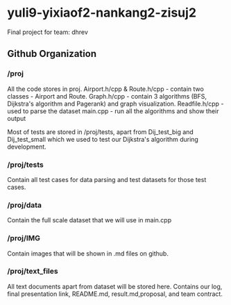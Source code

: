# yuli9-yixiaof2-nankang2-zisuj2
Final project for team: dhrev
## Github Organization
### /proj
All the code stores in proj.
Airport.h/cpp & Route.h/cpp - contain two classes - Airport and Route.
Graph.h/cpp - contain 3 algorithms (BFS, Dijkstra's algorithm and Pagerank) and graph visualization.
Readfile.h/cpp - used to parse the dataset
main.cpp - run all the algorithms and show their output

Most of tests are stored in /proj/tests, apart from Dij_test_big and Dij_test_small which we used to test our Dijkstra's algorithm during development.

### /proj/tests
Contain all test cases for data parsing and test datasets for those test cases.

### /proj/data
Contain the full scale dataset that we will use in main.cpp

### /proj/IMG
Contain images that will be shown in .md files on github.

### /proj/text_files
All text documents apart from dataset will be stored here. Contains our log, final presentation link, README.md, result.md,proposal, and team contract.